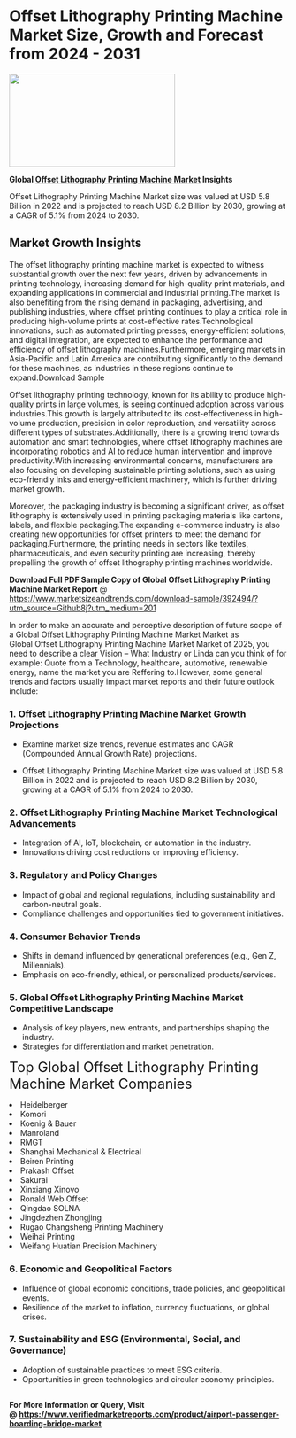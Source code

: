 <H1>Offset Lithography Printing Machine Market Size, Growth and Forecast from 2024 - 2031</H1><img class="aligncenter size-medium wp-image-584254" src="https://thirdeyenews.in/wp-content/uploads/2024/09/Global-Market-Research-300x168.jpeg" alt="" width="300" height="168" /><p><strong>Global&nbsp;<a href="https://www.marketsizeandtrends.com/download-sample/392494/?utm_source=Github8j?utm_medium=201">Offset Lithography Printing Machine Market</a> Insights</strong></p><p>Offset Lithography Printing Machine Market size was valued at USD 5.8 Billion in 2022 and is projected to reach USD 8.2 Billion by 2030, growing at a CAGR of 5.1% from 2024 to 2030.</p><p><h2>Market Growth Insights</h2> <p>The offset lithography printing machine market is expected to witness substantial growth over the next few years, driven by advancements in printing technology, increasing demand for high-quality print materials, and expanding applications in commercial and industrial printing.The market is also benefiting from the rising demand in packaging, advertising, and publishing industries, where offset printing continues to play a critical role in producing high-volume prints at cost-effective rates.Technological innovations, such as automated printing presses, energy-efficient solutions, and digital integration, are expected to enhance the performance and efficiency of offset lithography machines.Furthermore, emerging markets in Asia-Pacific and Latin America are contributing significantly to the demand for these machines, as industries in these regions continue to expand.Download Sample</p> <p>Offset lithography printing technology, known for its ability to produce high-quality prints in large volumes, is seeing continued adoption across various industries.This growth is largely attributed to its cost-effectiveness in high-volume production, precision in color reproduction, and versatility across different types of substrates.Additionally, there is a growing trend towards automation and smart technologies, where offset lithography machines are incorporating robotics and AI to reduce human intervention and improve productivity.With increasing environmental concerns, manufacturers are also focusing on developing sustainable printing solutions, such as using eco-friendly inks and energy-efficient machinery, which is further driving market growth.</p> <p>Moreover, the packaging industry is becoming a significant driver, as offset lithography is extensively used in printing packaging materials like cartons, labels, and flexible packaging.The expanding e-commerce industry is also creating new opportunities for offset printers to meet the demand for packaging.Furthermore, the printing needs in sectors like textiles, pharmaceuticals, and even security printing are increasing, thereby propelling the growth of offset lithography printing machines worldwide.</p> <p></p><p><span class=""><strong>Download Full PDF Sample Copy of Global Offset Lithography Printing Machine Market Report</strong> @ <a href="https://www.marketsizeandtrends.com/download-sample/392494/?utm_source=Github8j?utm_medium=201" target="_blank">https://www.marketsizeandtrends.com/download-sample/392494/?utm_source=Github8j?utm_medium=201</a></span></p><p>In order to make an accurate and perceptive description of future scope of a Global&nbsp;Offset Lithography Printing Machine Market Market as Global&nbsp;Offset Lithography Printing Machine Market Market of 2025, you need to describe a clear Vision &ndash; What Industry or Linda can you think of for example: Quote from a Technology, healthcare, automotive, renewable energy, name the market you are Reffering to.However, some general trends and factors usually impact market reports and their future outlook include:</p><h3>1.&nbsp;<strong>Offset Lithography Printing Machine Market Growth Projections</strong></h3><ul><li>Examine market size trends, revenue estimates and CAGR (Compounded Annual Growth Rate) projections.</li><li><p>Offset Lithography Printing Machine Market size was valued at USD 5.8 Billion in 2022 and is projected to reach USD 8.2 Billion by 2030, growing at a CAGR of 5.1% from 2024 to 2030.</p></li></ul><h3>2.&nbsp;<strong>Offset Lithography Printing Machine Market Technological Advancements</strong></h3><ul><li>Integration of AI, IoT, blockchain, or automation in the industry.</li><li>Innovations driving cost reductions or improving efficiency.</li></ul><h3>3.&nbsp;<strong>Regulatory and Policy Changes</strong></h3><ul><li>Impact of global and regional regulations, including sustainability and carbon-neutral goals.</li><li>Compliance challenges and opportunities tied to government initiatives.</li></ul><h3>4.&nbsp;<strong>Consumer Behavior Trends</strong></h3><ul><li>Shifts in demand influenced by generational preferences (e.g., Gen Z, Millennials).</li><li>Emphasis on eco-friendly, ethical, or personalized products/services.</li></ul><h3>5.&nbsp;<strong>Global Offset Lithography Printing Machine Market Competitive Landscape</strong></h3><ul><li>Analysis of key players, new entrants, and partnerships shaping the industry.</li><li>Strategies for differentiation and market penetration.</li></ul><p data-pm-slice="1 1 []"><span style="color: inherit; font-family: inherit; font-size: 25px;">Top Global Offset Lithography Printing Machine Market Companies</span></p><div class="" data-test-id=""><p><li>Heidelberger</li><li> Komori</li><li> Koenig & Bauer</li><li> Manroland</li><li> RMGT</li><li> Shanghai Mechanical & Electrical</li><li> Beiren Printing</li><li> Prakash Offset</li><li> Sakurai</li><li> Xinxiang Xinovo</li><li> Ronald Web Offset</li><li> Qingdao SOLNA</li><li> Jingdezhen Zhongjing</li><li> Rugao Changsheng Printing Machinery</li><li> Weihai Printing</li><li> Weifang Huatian Precision Machinery</li></p></div><h3>6.&nbsp;<strong>Economic and Geopolitical Factors</strong></h3><ul><li>Influence of global economic conditions, trade policies, and geopolitical events.</li><li>Resilience of the market to inflation, currency fluctuations, or global crises.</li></ul><h3>7.&nbsp;<strong>Sustainability and ESG (Environmental, Social, and Governance)</strong></h3><ul><li>Adoption of sustainable practices to meet ESG criteria.</li><li>Opportunities in green technologies and circular economy principles.</li></ul><h2><strong style="font-size: 14px;">For More Information or Query, Visit @&nbsp;</strong><a style="background-color: #ffffff; font-size: 14px;" href="https://www.marketsizeandtrends.com/report/offset-lithography-printing-machine-market/" target="_blank">https://www.verifiedmarketreports.com/product/airport-passenger-boarding-bridge-market</a></h2>
